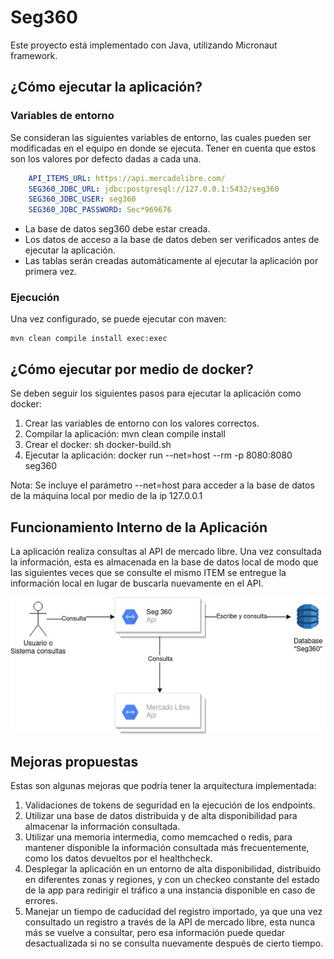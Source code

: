 # Seg360

Este proyecto está implementado con Java, utilizando Micronaut framework.

## ¿Cómo ejecutar la aplicación?

### Variables de entorno

Se consideran las siguientes variables de entorno, las cuales pueden ser modificadas en el equipo en donde se ejecuta. Tener en cuenta que estos son los valores por defecto dadas a cada una.

```yaml
    API_ITEMS_URL: https://api.mercadolibre.com/
    SEG360_JDBC_URL: jdbc:postgresql://127.0.0.1:5432/seg360
    SEG360_JDBC_USER: seg360
    SEG360_JDBC_PASSWORD: Sec*969676
```

- La base de datos seg360 debe estar creada.
- Los datos de acceso a la base de datos deben ser verificados antes de ejecutar la aplicación. 
- Las tablas serán creadas automáticamente al ejecutar la aplicación por primera vez.

### Ejecución
Una vez configurado, se puede ejecutar con maven:

    mvn clean compile install exec:exec


## ¿Cómo ejecutar por medio de docker?

Se deben seguir los siguientes pasos para ejecutar la aplicación como docker:

1. Crear las variables de entorno con los valores correctos.
2. Compilar la aplicación: mvn clean compile install
3. Crear el docker: sh docker-build.sh
4. Ejecutar la aplicación: docker run --net=host --rm -p 8080:8080 seg360

Nota: Se incluye el parámetro --net=host para acceder a la base de datos de la máquina local por medio de la ip 127.0.0.1 


## Funcionamiento Interno de la Aplicación

La aplicación realiza consultas al API de mercado libre. Una vez consultada la información, esta es almacenada en la base de datos local de modo que las siguientes veces que se consulte el mismo ITEM se entregue la información local en lugar de buscarla nuevamente en el API.

![Image](images/Seg360api.jpg)


## Mejoras propuestas

Estas son algunas mejoras que podría tener la arquitectura implementada:

1. Validaciones de tokens de seguridad en la ejecución de los endpoints.
2. Utilizar una base de datos distribuida y de alta disponibilidad para almacenar la información consultada.
3. Utilizar una memoria intermedia, como memcached o redis, para mantener disponible la información consultada más frecuentemente, como los datos devueltos por el healthcheck.
4. Desplegar la aplicación en un entorno de alta disponibilidad, distribuido en diferentes zonas y regiones, y con un checkeo constante del estado de la app para redirigir el tráfico a una instancia disponible en caso de errores.
5. Manejar un tiempo de caducidad del registro importado, ya que una vez consultado un registro a través de la API de mercado libre, esta nunca más se vuelve a consultar, pero esa información puede quedar desactualizada si no se consulta nuevamente después de cierto tiempo.